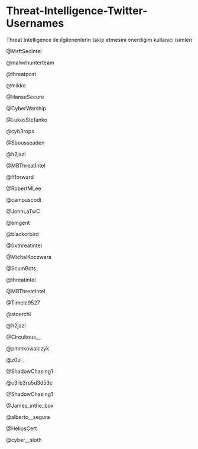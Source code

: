 # Threat-Intelligence-Twitter-Usernames
Threat Intelligence ile ilgilenenlerin takip etmesini önerdiğim kullanıcı isimleri 

@MsftSecIntel

@malwrhunterteam

@threatpost

@mikko

@HanseSecure

@CyberWarship

@LukasStefanko

@cyb3rops

@Sbousseaden

@h2jazi

@MBThreatIntel

@ffforward

@RobertMLee

@campuscodi

@JohnLaTwC

@emgent

@blackorbird

@0xthreatintel

@MichalKoczwara

@ScumBots

@threatintel

@MBThreatIntel 

@Timele9527

@stoerchl

@h2jazi 

@Circuitous__

@pmmkowalczyk

@z0ul_

@ShadowChasing1

@c3rb3ru5d3d53c

@ShadowChasing1

@James_inthe_box

@alberto__segura

@HeliosCert

@cyber__sloth
